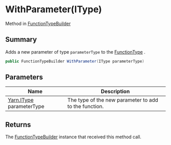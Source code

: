 # WithParameter(IType)

Method in [FunctionTypeBuilder](./)

## Summary

Adds a new parameter of type `parameterType` to the [FunctionType](yarn.compiler.functiontypebuilder.functiontype.md) .

```csharp
public FunctionTypeBuilder WithParameter(IType parameterType)
```

## Parameters

| Name                                               | Description                                           |
| -------------------------------------------------- | ----------------------------------------------------- |
| [Yarn.IType](../../yarn/yarn.itype/) parameterType | The type of the new parameter to add to the function. |

## Returns

The [FunctionTypeBuilder](./) instance that received this method call.
